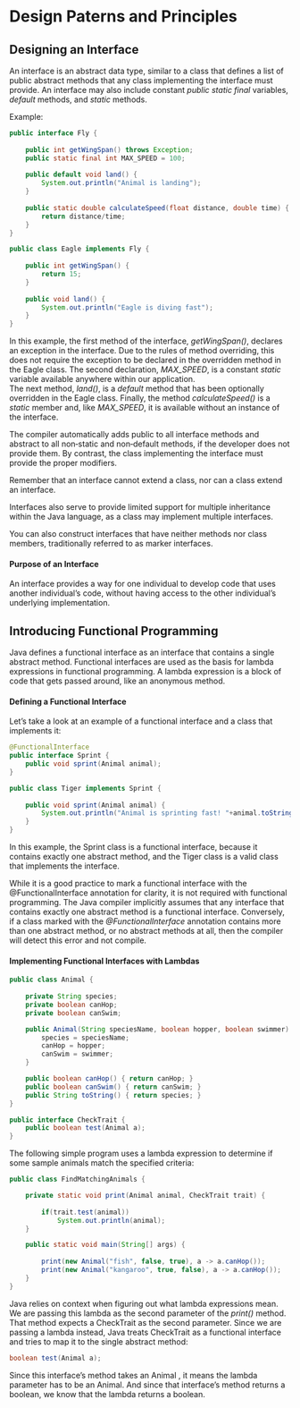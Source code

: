 # Design Paterns and Principles

## Designing an Interface 

An interface is an abstract data type, similar to a class that defines a list of public abstract methods that any class implementing the interface must provide. An interface may also include constant *public* *static* *final* variables, *default* methods, and *static* methods.  

Example:  

```Java
public interface Fly {
	
	public int getWingSpan() throws Exception;
	public static final int MAX_SPEED = 100;
	
	public default void land() {
		System.out.println("Animal is landing");
	}
	
	public static double calculateSpeed(float distance, double time) {
		return distance/time;
	}
}

public class Eagle implements Fly {
	
	public int getWingSpan() {
		return 15;
	}
	
	public void land() {
		System.out.println("Eagle is diving fast");
	}
}
```

In this example, the first method of the interface, *getWingSpan()*, declares an exception in the interface. Due to the rules of method overriding, this does not require the exception to be declared in the overridden method in the Eagle class. The second declaration, *MAX_SPEED*, is a constant *static* variable available anywhere within our application.  
The next method, *land()*, is a *default* method that has been optionally overridden in the Eagle class. Finally, the method *calculateSpeed()* is a *static* member and, like *MAX_SPEED*, it is available without an instance of the interface.

The compiler automatically adds public to all interface methods and abstract to all non‐static and non‐default methods, if the developer does not provide them. By contrast, the class implementing the
interface must provide the proper modifiers.  

Remember that an interface cannot extend a class, nor can a class extend an interface.  

Interfaces also serve to provide limited support for multiple inheritance within the Java language, as a class may implement multiple interfaces.  

You can also construct interfaces that have neither methods nor class members, traditionally referred to as marker interfaces.

#### Purpose of an Interface

An interface provides a way for one individual to develop code that uses another individual’s code, without having access to the other individual’s underlying implementation.

## Introducing Functional Programming

Java defines a functional interface as an interface that contains a single abstract method.
Functional interfaces are used as the basis for lambda expressions in functional programming.
A lambda expression is a block of code that gets passed around, like an anonymous method.

#### Defining a Functional Interface

Let’s take a look at an example of a functional interface and a class that implements it:

```Java
@FunctionalInterface
public interface Sprint {
	public void sprint(Animal animal);
}

public class Tiger implements Sprint {
	
	public void sprint(Animal animal) {
		System.out.println("Animal is sprinting fast! "+animal.toString());
	}
}
```
In this example, the Sprint class is a functional interface, because it contains exactly one abstract method, and the Tiger class is a valid class that implements the interface. 

While it is a good practice to mark a functional interface with the @FunctionalInterface annotation for clarity, it is not required with functional programming. The Java compiler implicitly assumes that any interface that contains exactly one abstract method is a functional interface. Conversely, if a class marked with the *@FunctionalInterface* annotation contains more than one abstract method, or no abstract methods at all, then the compiler will detect this error and not compile. 

#### Implementing Functional Interfaces with Lambdas

```Java
public class Animal {
	
	private String species;
	private boolean canHop;
	private boolean canSwim;

	public Animal(String speciesName, boolean hopper, boolean swimmer) {
		species = speciesName;
		canHop = hopper;
		canSwim = swimmer;
	}

	public boolean canHop() { return canHop; }
	public boolean canSwim() { return canSwim; }
	public String toString() { return species; }
}

public interface CheckTrait {
	public boolean test(Animal a);
}
```
The following simple program uses a lambda expression to determine if some sample animals match the specified criteria: 

```Java
public class FindMatchingAnimals {

	private static void print(Animal animal, CheckTrait trait) {
		
		if(trait.test(animal))
			System.out.println(animal);
	}

	public static void main(String[] args) {
	
		print(new Animal("fish", false, true), a -> a.canHop());
		print(new Animal("kangaroo", true, false), a -> a.canHop());
	}
}
```

Java relies on context when figuring out what lambda expressions mean. We are passing this lambda as the second parameter of the *print()* method. That method expects a CheckTrait as the second parameter. Since we are passing a lambda instead, Java treats CheckTrait as a functional interface and tries to map it to the single abstract method:

```Java
boolean test(Animal a);
```
Since this interface’s method takes an Animal , it means the lambda parameter has to be an Animal. And since that interface’s method returns a boolean, we know that the lambda returns a boolean.
